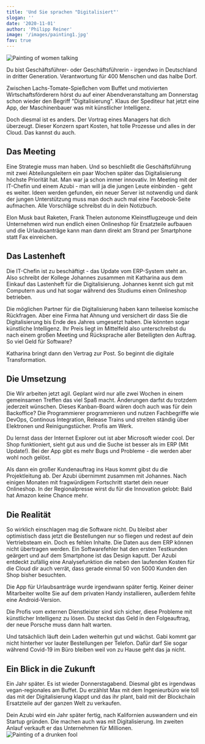 ```yaml
---
title: 'Und Sie sprachen "Digitalisiert"'
slogan: ''
date: '2020-11-01'
author: 'Philipp Reiner'
image: '/images/painting1.jpg'
fav: true
---
```

![Painting of women talking](/images/painting1.jpg)

Du bist Geschäftsführer- oder Geschäftsführerin - irgendwo in Deutschland in dritter Generation. Verantwortung für 400 Menschen und das halbe Dorf.

Zwischen Lachs-Tomate-Spießchen vom Buffet und motivierten Wirtschaftsförderern hörst du auf einer Abendveranstaltung am Donnerstag schon wieder den Begriff "Digitalisierung". Klaus der Spediteur hat jetzt eine App, der Maschinenbauer was mit künstlicher Intelligenz.

Doch diesmal ist es anders. Der Vortrag eines Managers hat dich überzeugt. Dieser Konzern spart Kosten, hat tolle Prozesse und alles in der Cloud. Das kannst du auch.

## Das Meeting
Eine Strategie muss man haben. Und so beschließt die Geschäftsführung mit zwei Abteilungsleitern ein paar Wochen später das Digitalisierung höchste Priorität hat. Man war ja schon immer innovativ. Im Meeting mit der IT-Chefin und einem Azubi - man will ja die jungen Leute einbinden - geht es weiter. Ideen werden gefunden, ein neuer Server ist notwendig und dank der jungen Unterstützung muss man doch auch mal eine Facebook-Seite aufmachen. Alle Vorschläge schreibst du in dein Notizbuch.

Elon Musk baut Raketen, Frank Thelen autonome Kleinstflugzeuge und dein Unternehmen wird nun endlich einen Onlineshop für Ersatzteile aufbauen und die Urlaubsanträge kann man dann direkt am Strand per Smartphone statt Fax einreichen.

## Das Lastenheft
Die IT-Chefin ist zu beschäftigt - das Update vom ERP-System steht an. Also schreibt der Kollege Johannes zusammen mit Katharina aus dem Einkauf das Lastenheft für die Digitalisierung. Johannes kennt sich gut mit Computern  aus und hat sogar während des Studiums einen Onlineshop betrieben. 

Die möglichen Partner für die Digitalisierung haben kann teilweise komische Rückfragen. Aber eine Firma hat Ahnung und versichert dir dass Sie die Digitalisierung bis Ende des Jahres umgesetzt haben. Die könnten sogar künstliche Intelligenz. Ihr Preis liegt im Mittelfeld also unterschreibst du nach einem großen Meeting und Rücksprache aller Beteiligten den Auftrag. So viel Geld für Software? 

Katharina bringt dann den Vertrag zur Post. So beginnt die digitale Transformation.

## Die Umsetzung
Die Wir arbeiten jetzt agil. Geplant wird nur alle zwei Wochen in einem gemeinsamen Treffen das viel Spaß macht. Änderungen darfst du trotzdem jederzeit wünschen. Dieses Kanban-Board wären doch auch was für dein Backoffice? Die Programmierer programmieren und nutzen Fachbegriffe wie DevOps, Continous Integration, Release Trains und streiten ständig über Elektronen und Reinigungstücher. Profis am Werk. 

Du lernst dass der Internet Explorer out ist aber Microsoft wieder cool. Der Shop funktioniert, sieht gut aus und die Suche ist besser als im ERP (Mit Update!). Bei der App gibt es mehr Bugs und Probleme - die werden aber wohl noch gelöst.

Als dann ein großer Kundenauftrag ins Haus kommt gibst du die Projektleitung ab. Der Azubi übernimmt zusammen mit Johannes. Nach einigen Monaten mit fragwürdigem Fortschritt startet dein neuer Onlineshop. In der Regionalpresse wirst du für die Innovation gelobt: Bald hat Amazon keine Chance mehr. 

## Die Realität
So wirklich einschlagen mag die Software nicht. Du bleibst aber optimistisch dass jetzt die Bestellungen nur so fliegen und redest auf dein Vertriebsteam ein. Doch es fehlen Inhalte. Die Daten aus dem  ERP können nicht übertragen werden. Ein Softwarefehler hat den ersten Testkunden geärgert und auf dem Smartphone ist das Design kaputt.  Der Azubi entdeckt zufällig eine Analysefunktion die neben den laufenden Kosten für die Cloud dir auch verrät, dass gerade einmal 50 von 5000 Kunden den Shop bisher besuchten.

Die App für Urlaubsanträge wurde irgendwann später fertig. Keiner deiner Mitarbeiter wollte Sie auf dem privaten Handy installieren, außerdem fehlte eine Android-Version.

Die Profis vom externen Dienstleister sind sich sicher, diese Probleme mit künstlicher Intelligenz zu lösen. Du steckst das Geld in den Folgeauftrag, der neue Porsche muss dann halt warten.

Und tatsächlich läuft dein Laden weiterhin gut und wächst. Gabi kommt gar nicht hinterher vor lauter Bestellungen per Telefon. Dafür darf Sie sogar während Covid-19 im Büro bleiben weil von zu Hause geht das ja nicht.

## Ein Blick in die Zukunft
Ein Jahr später. Es ist wieder Donnerstagabend. Diesmal gibt es irgendwas vegan-regionales am Buffet. Du erzählst Max mit dem Ingenieurbüro wie toll das mit der Digitalisierung klappt und das ihr plant, bald mit der Blockchain Ersatzteile auf der ganzen Welt zu verkaufen. 

Dein Azubi wird ein Jahr später fertig, nach Kalifornien auswandern und ein Startup gründen. Die machen auch was mit Digitalisierung. Im zweiten Anlauf verkauft er das Unternehmen für Millionen. 
![Painting of a drunken fool](/images/painting2.jpg)